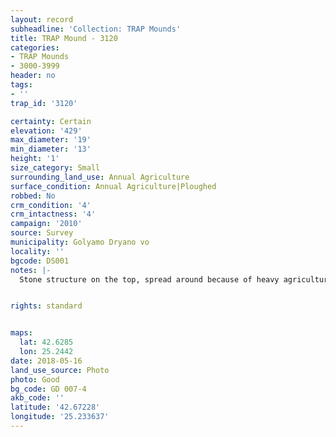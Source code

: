 ```yaml
---
layout: record
subheadline: 'Collection: TRAP Mounds'
title: TRAP Mound - 3120
categories:
- TRAP Mounds
- 3000-3999
header: no
tags:
- ''
trap_id: '3120'

certainty: Certain
elevation: '429'
max_diameter: '19'
min_diameter: '13'
height: '1'
size_category: Small
surrounding_land_use: Annual Agriculture
surface_condition: Annual Agriculture|Ploughed
robbed: No
crm_condition: '4'
crm_intactness: '4'
campaign: '2010'
source: Survey
municipality: Golyamo Dryano vo
locality: ''
bgcode: DS001
notes: |-
  Stone structure on the top, spread around because of heavy agriculture activities.


rights: standard


maps:
  lat: 42.6285
  lon: 25.2442
date: 2018-05-16
land_use_source: Photo
photo: Good
bg_code: GD 007-4
akb_code: ''
latitude: '42.67228'
longitude: '25.233637'
---
```

